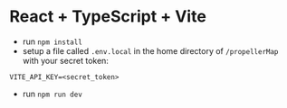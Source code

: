 # React + TypeScript + Vite

- run  `npm install`
- setup a file called `.env.local` in the home directory of `/propellerMap` with your secret token:
```
VITE_API_KEY=<secret_token>
```
- run `npm run dev`
